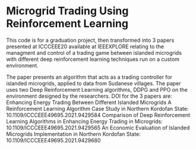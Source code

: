 # Microgrid Trading Using Reinforcement Learning
 This code is for a graduation project, then transformed into 3 papers presented at ICCCEEE20 available at IEEEXPLORE relating to the managment and control of a trading game between islanded microgrids with different deep reinforcement learning techniques run on a custom environment.
 
 The paper presents an algorithm that acts as a trading controller for islanded microgrids, applied to data from Sudanese villages. The paper uses two Deep Reinforcement Learning algorithms, DDPG and PPO on the environment designed by the researchers.
 DOI for the 3 papers are:
 Enhancing Energy Trading Between Different Islanded Microgrids A Reinforcement Learning Algorithm Case Study in Northern Kordofan State: 10.1109/ICCCEEE49695.2021.9429584
 Comparison of Deep Reinforcement Learning Algorithms in Enhancing Energy Trading in Microgrids: 10.1109/ICCCEEE49695.2021.9429565
 An Economic Evaluation of Islanded Microgrids Implementation in Northern Kordofan State: 10.1109/ICCCEEE49695.2021.9429680
 
